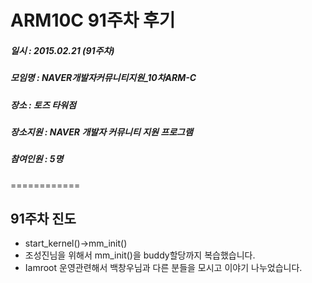 # ARM10C 91주차 후기
##### 일시 : 2015.02.21 (91주차)
##### 모임명 : NAVER개발자커뮤니티지원_10차ARM-C
##### 장소 : 토즈 타워점
##### 장소지원 : NAVER 개발자 커뮤니티 지원 프로그램
##### 참여인원 :  5명
============

## 91주차 진도
* start_kernel()->mm_init()
* 조성진님을 위해서 mm_init()을 buddy할당까지 복습했습니다.
* Iamroot 운영관련해서 백창우님과 다른 분들을 모시고 이야기 나누었습니다.

